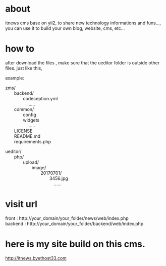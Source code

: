 # about
itnews cms base on yii2, to share new technology informations and funs..., you can use it to build your own blog, website, cms, etc...


# how to 
after download the files , make sure that the ueditor folder is outside other files. just like this,

example:

zms/       
  &emsp;&emsp;backend/       
  &emsp;&emsp;&emsp;&emsp;codeception.yml       
  &emsp;&emsp;&emsp;&emsp;&emsp;......       
  &emsp;&emsp;common/       
  &emsp;&emsp;&emsp;&emsp;config       
  &emsp;&emsp;&emsp;&emsp;widgets      
  &emsp;&emsp;&emsp;&emsp;&emsp;......    
  &emsp;&emsp;LICENSE    
  &emsp;&emsp;README.md    
  &emsp;&emsp;requirements.php    
   
        
ueditor/    
  &emsp;&emsp;php/    
  &emsp;&emsp;&emsp;&emsp;upload/    
  &emsp;&emsp;&emsp;&emsp;&emsp;&emsp;image/     
  &emsp;&emsp;&emsp;&emsp;&emsp;&emsp;&emsp;&emsp;20170701/     
  &emsp;&emsp;&emsp;&emsp;&emsp;&emsp;&emsp;&emsp;&emsp;&emsp;3456.jpg          
  &emsp;&emsp;&emsp;&emsp;&emsp;&emsp;&emsp;&emsp;&emsp;&emsp;&emsp;......
       
       
       
       
# visit url          
front : http://your_domain/your_folder/news/web/index.php       
backend : http://your_domain/your_folder/backend/web/index.php

       
       
# here is my site build on this cms.      
http://itnews.byethost33.com  
      

